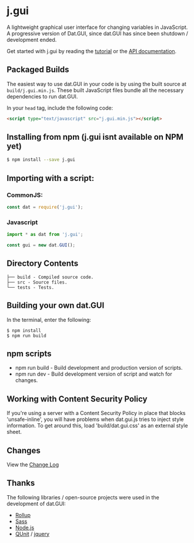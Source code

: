 # j.gui
A lightweight graphical user interface for changing variables in JavaScript. A progressive version of Dat.GUI, since dat.GUI has since been shutdown / development ended.

Get started with j.gui by reading the [tutorial](http://workshop.chromeexperiments.com/examples/gui)
or the [API documentation](API.md).



## Packaged Builds
The easiest way to use dat.GUI in your code is by using the built source at `build/j.gui.min.js`. These built JavaScript files bundle all the necessary dependencies to run dat.GUI.

In your `head` tag, include the following code:
```html
<script type="text/javascript" src="j.gui.min.js"></script>
```

## Installing from npm (j.gui isnt available on NPM yet)
```bash
$ npm install --save j.gui
```
## Importing with a script:
### CommonJS:
```js
const dat = require('j.gui');
```

### Javascript
```js
import * as dat from 'j.gui';

const gui = new dat.GUI();
```

## Directory Contents
```
├── build - Compiled source code.
├── src - Source files.
└── tests - Tests.
```

## Building your own dat.GUI

In the terminal, enter the following:

```
$ npm install
$ npm run build
```

## npm scripts

- npm run build - Build development and production version of scripts.
- npm run dev - Build development version of script and watch for changes.


## Working with Content Security Policy
If you're using a server with a Content Security Policy in place that blocks 'unsafe-inline', you will have problems when dat.gui.js tries to inject style information. To get around this, load 'build/dat.gui.css' as an external style sheet.

## Changes
View the [Change Log](CHANGELOG.md)

## Thanks
The following libraries / open-source projects were used in the development of dat.GUI:
 * [Rollup](https://rollupjs.org)
 * [Sass](http://sass-lang.com/)
 * [Node.js](http://nodejs.org/)
 * [QUnit](https://github.com/jquery/qunit) / [jquery](http://jquery.com/)
